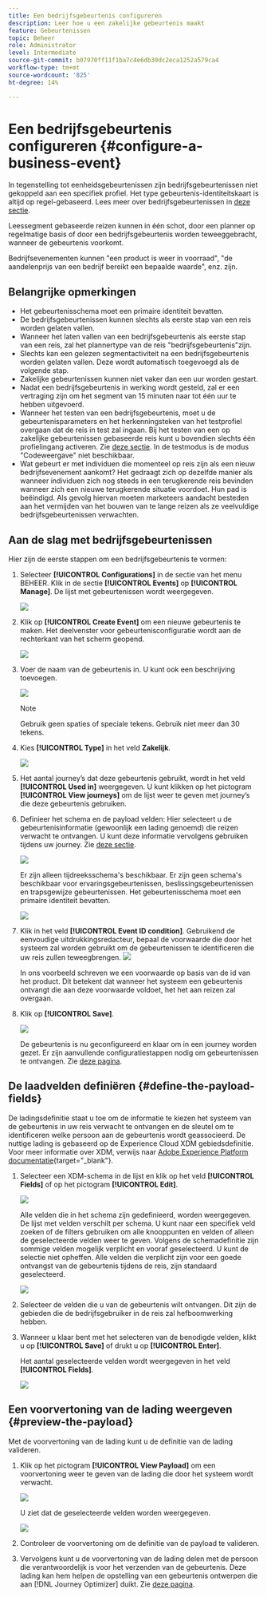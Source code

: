 ```yaml
---
title: Een bedrijfsgebeurtenis configureren
description: Leer hoe u een zakelijke gebeurtenis maakt
feature: Gebeurtenissen
topic: Beheer
role: Administrator
level: Intermediate
source-git-commit: b07970ff11f1ba7c4e6db30dc2eca1252a579ca4
workflow-type: tm+mt
source-wordcount: '825'
ht-degree: 14%

---
```


# Een bedrijfsgebeurtenis configureren {#configure-a-business-event}

In tegenstelling tot eenheidsgebeurtenissen zijn bedrijfsgebeurtenissen niet gekoppeld aan een specifiek profiel. Het type gebeurtenis-identiteitskaart is altijd op regel-gebaseerd. Lees meer over bedrijfsgebeurtenissen in [deze sectie](../event/about-events.md).

Leessegment gebaseerde reizen kunnen in één schot, door een planner op regelmatige basis of door een bedrijfsgebeurtenis worden teweeggebracht, wanneer de gebeurtenis voorkomt.

Bedrijfsevenementen kunnen &quot;een product is weer in voorraad&quot;, &quot;de aandelenprijs van een bedrijf bereikt een bepaalde waarde&quot;, enz. zijn.

## Belangrijke opmerkingen

* Het gebeurtenisschema moet een primaire identiteit bevatten.
* De bedrijfsgebeurtenissen kunnen slechts als eerste stap van een reis worden gelaten vallen.
* Wanneer het laten vallen van een bedrijfsgebeurtenis als eerste stap van een reis, zal het plannertype van de reis &quot;bedrijfsgebeurtenis&quot;zijn.
* Slechts kan een gelezen segmentactiviteit na een bedrijfsgebeurtenis worden gelaten vallen. Deze wordt automatisch toegevoegd als de volgende stap.
* Zakelijke gebeurtenissen kunnen niet vaker dan een uur worden gestart.
* Nadat een bedrijfsgebeurtenis in werking wordt gesteld, zal er een vertraging zijn om het segment van 15 minuten naar tot één uur te hebben uitgevoerd.
* Wanneer het testen van een bedrijfsgebeurtenis, moet u de gebeurtenisparameters en het herkenningsteken van het testprofiel overgaan dat de reis in test zal ingaan. Bij het testen van een op zakelijke gebeurtenissen gebaseerde reis kunt u bovendien slechts één profielingang activeren. Zie [deze sectie](../building-journeys/testing-the-journey.md#test-business). In de testmodus is de modus &quot;Codeweergave&quot; niet beschikbaar.
* Wat gebeurt er met individuen die momenteel op reis zijn als een nieuw bedrijfsevenement aankomt? Het gedraagt zich op dezelfde manier als wanneer individuen zich nog steeds in een terugkerende reis bevinden wanneer zich een nieuwe terugkerende situatie voordoet. Hun pad is beëindigd. Als gevolg hiervan moeten marketeers aandacht besteden aan het vermijden van het bouwen van te lange reizen als ze veelvuldige bedrijfsgebeurtenissen verwachten.

## Aan de slag met bedrijfsgebeurtenissen

Hier zijn de eerste stappen om een bedrijfsgebeurtenis te vormen:

1. Selecteer **[!UICONTROL Configurations]** in de sectie van het menu BEHEER. Klik in de sectie **[!UICONTROL Events]** op **[!UICONTROL Manage]**. De lijst met gebeurtenissen wordt weergegeven.

   ![](../assets/jo-event1.png)

1. Klik op **[!UICONTROL Create Event]** om een nieuwe gebeurtenis te maken. Het deelvenster voor gebeurtenisconfiguratie wordt aan de rechterkant van het scherm geopend.

   ![](../assets/jo-event2.png)

1. Voer de naam van de gebeurtenis in. U kunt ook een beschrijving toevoegen.

   ![](../assets/jo-event3-business.png)

   >[!NOTE]
   >
   >Gebruik geen spaties of speciale tekens. Gebruik niet meer dan 30 tekens.

1. Kies **[!UICONTROL Type]** in het veld **Zakelijk**.

   ![](../assets/jo-event3bis-business.png)

1. Het aantal journey’s dat deze gebeurtenis gebruikt, wordt in het veld **[!UICONTROL Used in]** weergegeven. U kunt klikken op het pictogram **[!UICONTROL View journeys]** om de lijst weer te geven met journey’s die deze gebeurtenis gebruiken.

1. Definieer het schema en de payload velden: Hier selecteert u de gebeurtenisinformatie (gewoonlijk een lading genoemd) die reizen verwacht te ontvangen. U kunt deze informatie vervolgens gebruiken tijdens uw journey. Zie [deze sectie](../event/about-creating-business.md#define-the-payload-fields).

   ![](../assets/jo-event5-business.png)

   Er zijn alleen tijdreeksschema&#39;s beschikbaar. Er zijn geen schema&#39;s beschikbaar voor ervaringsgebeurtenissen, beslissingsgebeurtenissen en trapsgewijze gebeurtenissen. Het gebeurtenisschema moet een primaire identiteit bevatten.

   ![](../assets/test-profiles-4.png)

1. Klik in het veld **[!UICONTROL Event ID condition]**. Gebruikend de eenvoudige uitdrukkingsredacteur, bepaal de voorwaarde die door het systeem zal worden gebruikt om de gebeurtenissen te identificeren die uw reis zullen teweegbrengen.
   ![](../assets/jo-event6-business.png)

   In ons voorbeeld schreven we een voorwaarde op basis van de id van het product. Dit betekent dat wanneer het systeem een gebeurtenis ontvangt die aan deze voorwaarde voldoet, het het aan reizen zal overgaan.

1. Klik op **[!UICONTROL Save]**.

   ![](../assets/journey7-business.png)

   De gebeurtenis is nu geconfigureerd en klaar om in een journey worden gezet. Er zijn aanvullende configuratiestappen nodig om gebeurtenissen te ontvangen. Zie [deze pagina](../event/additional-steps-to-send-events-to-journey-orchestration.md).

## De laadvelden definiëren {#define-the-payload-fields}

De ladingsdefinitie staat u toe om de informatie te kiezen het systeem van de gebeurtenis in uw reis verwacht te ontvangen en de sleutel om te identificeren welke persoon aan de gebeurtenis wordt geassocieerd. De nuttige lading is gebaseerd op de Experience Cloud XDM gebiedsdefinitie. Voor meer informatie over XDM, verwijs naar [Adobe Experience Platform documentatie](https://experienceleague.adobe.com/docs/experience-platform/xdm/home.html?lang=nl){target=&quot;_blank&quot;}.

1. Selecteer een XDM-schema in de lijst en klik op het veld **[!UICONTROL Fields]** of op het pictogram **[!UICONTROL Edit]**.

   ![](../assets/journey8-business.png)

   Alle velden die in het schema zijn gedefinieerd, worden weergegeven. De lijst met velden verschilt per schema. U kunt naar een specifiek veld zoeken of de filters gebruiken om alle knooppunten en velden of alleen de geselecteerde velden weer te geven. Volgens de schemadefinitie zijn sommige velden mogelijk verplicht en vooraf geselecteerd. U kunt de selectie niet opheffen. Alle velden die verplicht zijn voor een goede ontvangst van de gebeurtenis tijdens de reis, zijn standaard geselecteerd.

   ![](../assets/journey9-business.png)

1. Selecteer de velden die u van de gebeurtenis wilt ontvangen. Dit zijn de gebieden die de bedrijfsgebruiker in de reis zal hefboomwerking hebben.

1. Wanneer u klaar bent met het selecteren van de benodigde velden, klikt u op **[!UICONTROL Save]** of drukt u op **[!UICONTROL Enter]**.

   Het aantal geselecteerde velden wordt weergegeven in het veld **[!UICONTROL Fields]**.

   ![](../assets/journey12-business.png)

## Een voorvertoning van de lading weergeven {#preview-the-payload}

Met de voorvertoning van de lading kunt u de definitie van de lading valideren.

1. Klik op het pictogram **[!UICONTROL View Payload]** om een voorvertoning weer te geven van de lading die door het systeem wordt verwacht.

   ![](../assets/journey13-business.png)

   U ziet dat de geselecteerde velden worden weergegeven.

   ![](../assets/journey14-business.png)

1. Controleer de voorvertoning om de definitie van de payload te valideren.

1. Vervolgens kunt u de voorvertoning van de lading delen met de persoon die verantwoordelijk is voor het verzenden van de gebeurtenis. Deze lading kan hem helpen de opstelling van een gebeurtenis ontwerpen die aan [!DNL Journey Optimizer] duikt. Zie [deze pagina](../event/additional-steps-to-send-events-to-journey-orchestration.md).
